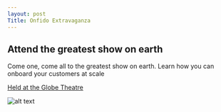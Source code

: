 ```yaml
---
layout: post
Title: Onfido Extravaganza
---
```

## Attend the greatest show on earth


Come one, come all to the greatest show on earth. Learn how you can onboard your customers at scale

[Held at the Globe Theatre](https://www.google.com)

![alt text](https://www.ivystreetschool.org/images/news/extravaganza_logo.jpg "Logo Title Text 1")

